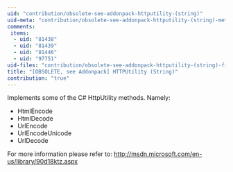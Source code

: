 ```yaml
---
uid: "contribution/obsolete-see-addonpack-httputility-(string)"
uid-meta: "contribution/obsolete-see-addonpack-httputility-(string)-meta"
comments: 
 items: 
  - uid: "81438"
  - uid: "81439"
  - uid: "81446"
  - uid: "97751"
uid-files: "contribution/obsolete-see-addonpack-httputility-(string)-files"
title: "[OBSOLETE, see Addonpack] HTTPUtility (String)"
contribution: "true"
---
```


Implements some of the C# HttpUtility methods. 
Namely:
* HtmlEncode
* HtmlDecode
* UrlEncode
* UrlEncodeUnicode
* UrlDecode

For more information please refer to:
<http://msdn.microsoft.com/en-us/library/90d18ktz.aspx>